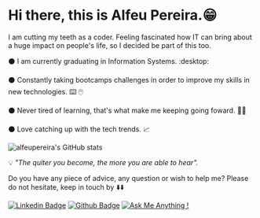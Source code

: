 # Hi there, this is Alfeu Pereira.:grin:
  I am cutting my teeth as a coder. Feeling fascinated how IT can bring about a huge impact on people's life, so I decided be part of this too.


:black_circle: I am currently graduating in Information Systems. :desktop:

:black_circle: Constantly taking bootcamps challenges in order to improve my skills in new technologies. :keyboard: :computer_mouse:

:black_circle: Never tired of learning, that's what make me keeping going foward. :man_student:

:black_circle: Love catching up with the tech trends. :chart_with_upwards_trend:
  
  
  ![alfeupereira's GitHub stats](https://github-readme-stats.vercel.app/api?username=alfeups&show_icons=true&theme=tokyonight)


:bulb: *"The quiter you become, the more you are able to hear".*


Do you have any piece of advice, any question or wish to help me? 
Please do not hesitate, keep in touch by :arrow_down::arrow_down:

[![Linkedin Badge](https://img.shields.io/badge/-LinkedIn-blue?style=flat-square&logo=Linkedin&logoColor=white&link=https://www.linkedin.com/in/alfeups//)](https://www.linkedin.com/in/alfeups/)
[![Github Badge](https://img.shields.io/badge/-Github-000?style=flat-square&logo=Github&logoColor=white&link=https://github.com/alfeups)](https://github.com/alfeups)
[![Ask Me Anything !](https://img.shields.io/badge/Ask%20me-anything-1abc9c.svg)](https://github.com/alfeupereira/alfeups)
